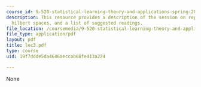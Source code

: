 ```yaml
---
course_id: 9-520-statistical-learning-theory-and-applications-spring-2006
description: This resource provides a description of the session on reproducing kernel
  hilbert spaces, and a list of suggested readings.
file_location: /coursemedia/9-520-statistical-learning-theory-and-applications-spring-2006/19f7ddde5da4646aeccab68fe413a224_lec3.pdf
file_type: application/pdf
layout: pdf
title: lec3.pdf
type: course
uid: 19f7ddde5da4646aeccab68fe413a224

---
```

None